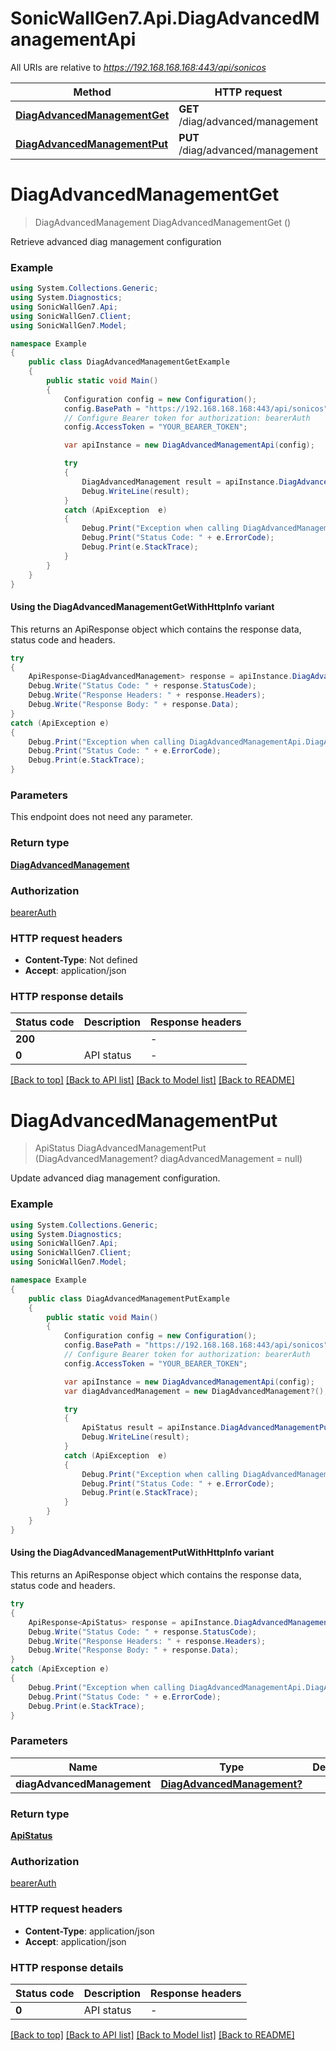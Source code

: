 # SonicWallGen7.Api.DiagAdvancedManagementApi

All URIs are relative to *https://192.168.168.168:443/api/sonicos*

| Method | HTTP request | Description |
|--------|--------------|-------------|
| [**DiagAdvancedManagementGet**](DiagAdvancedManagementApi.md#diagadvancedmanagementget) | **GET** /diag/advanced/management |  |
| [**DiagAdvancedManagementPut**](DiagAdvancedManagementApi.md#diagadvancedmanagementput) | **PUT** /diag/advanced/management |  |

<a id="diagadvancedmanagementget"></a>
# **DiagAdvancedManagementGet**
> DiagAdvancedManagement DiagAdvancedManagementGet ()



Retrieve advanced diag management configuration

### Example
```csharp
using System.Collections.Generic;
using System.Diagnostics;
using SonicWallGen7.Api;
using SonicWallGen7.Client;
using SonicWallGen7.Model;

namespace Example
{
    public class DiagAdvancedManagementGetExample
    {
        public static void Main()
        {
            Configuration config = new Configuration();
            config.BasePath = "https://192.168.168.168:443/api/sonicos";
            // Configure Bearer token for authorization: bearerAuth
            config.AccessToken = "YOUR_BEARER_TOKEN";

            var apiInstance = new DiagAdvancedManagementApi(config);

            try
            {
                DiagAdvancedManagement result = apiInstance.DiagAdvancedManagementGet();
                Debug.WriteLine(result);
            }
            catch (ApiException  e)
            {
                Debug.Print("Exception when calling DiagAdvancedManagementApi.DiagAdvancedManagementGet: " + e.Message);
                Debug.Print("Status Code: " + e.ErrorCode);
                Debug.Print(e.StackTrace);
            }
        }
    }
}
```

#### Using the DiagAdvancedManagementGetWithHttpInfo variant
This returns an ApiResponse object which contains the response data, status code and headers.

```csharp
try
{
    ApiResponse<DiagAdvancedManagement> response = apiInstance.DiagAdvancedManagementGetWithHttpInfo();
    Debug.Write("Status Code: " + response.StatusCode);
    Debug.Write("Response Headers: " + response.Headers);
    Debug.Write("Response Body: " + response.Data);
}
catch (ApiException e)
{
    Debug.Print("Exception when calling DiagAdvancedManagementApi.DiagAdvancedManagementGetWithHttpInfo: " + e.Message);
    Debug.Print("Status Code: " + e.ErrorCode);
    Debug.Print(e.StackTrace);
}
```

### Parameters
This endpoint does not need any parameter.
### Return type

[**DiagAdvancedManagement**](DiagAdvancedManagement.md)

### Authorization

[bearerAuth](../README.md#bearerAuth)

### HTTP request headers

 - **Content-Type**: Not defined
 - **Accept**: application/json


### HTTP response details
| Status code | Description | Response headers |
|-------------|-------------|------------------|
| **200** |  |  -  |
| **0** | API status |  -  |

[[Back to top]](#) [[Back to API list]](../README.md#documentation-for-api-endpoints) [[Back to Model list]](../README.md#documentation-for-models) [[Back to README]](../README.md)

<a id="diagadvancedmanagementput"></a>
# **DiagAdvancedManagementPut**
> ApiStatus DiagAdvancedManagementPut (DiagAdvancedManagement? diagAdvancedManagement = null)



Update advanced diag management configuration.

### Example
```csharp
using System.Collections.Generic;
using System.Diagnostics;
using SonicWallGen7.Api;
using SonicWallGen7.Client;
using SonicWallGen7.Model;

namespace Example
{
    public class DiagAdvancedManagementPutExample
    {
        public static void Main()
        {
            Configuration config = new Configuration();
            config.BasePath = "https://192.168.168.168:443/api/sonicos";
            // Configure Bearer token for authorization: bearerAuth
            config.AccessToken = "YOUR_BEARER_TOKEN";

            var apiInstance = new DiagAdvancedManagementApi(config);
            var diagAdvancedManagement = new DiagAdvancedManagement?(); // DiagAdvancedManagement? |  (optional) 

            try
            {
                ApiStatus result = apiInstance.DiagAdvancedManagementPut(diagAdvancedManagement);
                Debug.WriteLine(result);
            }
            catch (ApiException  e)
            {
                Debug.Print("Exception when calling DiagAdvancedManagementApi.DiagAdvancedManagementPut: " + e.Message);
                Debug.Print("Status Code: " + e.ErrorCode);
                Debug.Print(e.StackTrace);
            }
        }
    }
}
```

#### Using the DiagAdvancedManagementPutWithHttpInfo variant
This returns an ApiResponse object which contains the response data, status code and headers.

```csharp
try
{
    ApiResponse<ApiStatus> response = apiInstance.DiagAdvancedManagementPutWithHttpInfo(diagAdvancedManagement);
    Debug.Write("Status Code: " + response.StatusCode);
    Debug.Write("Response Headers: " + response.Headers);
    Debug.Write("Response Body: " + response.Data);
}
catch (ApiException e)
{
    Debug.Print("Exception when calling DiagAdvancedManagementApi.DiagAdvancedManagementPutWithHttpInfo: " + e.Message);
    Debug.Print("Status Code: " + e.ErrorCode);
    Debug.Print(e.StackTrace);
}
```

### Parameters

| Name | Type | Description | Notes |
|------|------|-------------|-------|
| **diagAdvancedManagement** | [**DiagAdvancedManagement?**](DiagAdvancedManagement?.md) |  | [optional]  |

### Return type

[**ApiStatus**](ApiStatus.md)

### Authorization

[bearerAuth](../README.md#bearerAuth)

### HTTP request headers

 - **Content-Type**: application/json
 - **Accept**: application/json


### HTTP response details
| Status code | Description | Response headers |
|-------------|-------------|------------------|
| **0** | API status |  -  |

[[Back to top]](#) [[Back to API list]](../README.md#documentation-for-api-endpoints) [[Back to Model list]](../README.md#documentation-for-models) [[Back to README]](../README.md)

